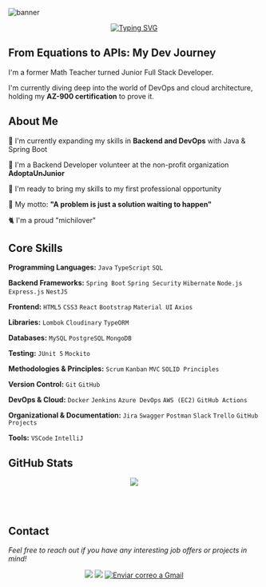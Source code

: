 ![banner](https://github.com/user-attachments/assets/641504ae-79f5-4be8-8673-5a14c74ec070)
<p align="center">
<a href="https://git.io/typing-svg"><img src="https://readme-typing-svg.demolab.com?font=Fira&weight=500&size=32&pause=1000&color=86F4F7&center=true&width=900&height=200&lines=Hi%2C+I'm+Morena.+Welcome+to+my+GitHub+profile!;Mate+in+one+hand%2C+keyboard+in+the+other...;That's+how+projects+born+here+%3A)" alt="Typing SVG" /></a>
</p>

## From Equations to APIs: My Dev Journey

I'm a former Math Teacher turned Junior Full Stack Developer.

I'm currently diving deep into the world of DevOps and cloud architecture, holding my **AZ-900 certification** to prove it.

## About Me

🌱 I'm currently expanding my skills in **Backend and DevOps** with Java & Spring Boot

🤝 I'm a Backend Developer volunteer at the non-profit organization **AdoptaUnJunior**

💼 I'm ready to bring my skills to my first professional opportunity


💖 My motto: **"A problem is just a solution waiting to happen"**

🐈 I'm a proud "michilover"

## Core Skills
**Programming Languages:** `Java` `TypeScript` `SQL`

**Backend Frameworks:** `Spring Boot` `Spring Security` `Hibernate` `Node.js` `Express.js` `NestJS`

**Frontend:** `HTML5` `CSS3` `React` `Bootstrap` `Material UI` `Axios`

**Libraries:** `Lombok` `Cloudinary` `TypeORM`

**Databases:** `MySQL` `PostgreSQL` `MongoDB`

**Testing:** `JUnit 5` `Mockito`

**Methodologies & Principles:** `Scrum` `Kanban` `MVC` `SOLID Principles`


**Version Control:** `Git` `GitHub`

**DevOps & Cloud:** `Docker` `Jenkins` `Azure DevOps` `AWS (EC2)` `GitHub Actions`

**Organizational & Documentation:** `Jira` `Swagger` `Postman` `Slack` `Trello` `GitHub Projects`

**Tools:** `VSCode` `IntelliJ`

## GitHub Stats

<p align="center">
  <a href="https://git.io/awesome-stats-card"><img src="https://awesome-github-stats.azurewebsites.net/user-stats/morenaperalta?cardType=github&theme=nightowl&preferLogin=false"></a>
</p>
<br/><br/>

## Contact

<p>
  <em>Feel free to reach out if you have any interesting job offers or projects in mind!</em>
</p>

<p align="center">
  <a href="https://morenaperalta.github.io/MP-Portfolio/" target="_blank"><img src="https://img.shields.io/badge/my_portfolio-235?style=for-the-badge&logo=ko-fi&logoColor=cyan"></a>
  <a href="https://www.linkedin.com/in/morenaperalta" target="_blank"><img src="https://img.shields.io/badge/LinkedIn-0077B5?style=for-the-badge&logo=linkedin&logoColor=white"></a>
  <a href="mailto:mperalta.dev@gmail.com?subject=Asunto del correo&body=Cuerpo del correo"><img src="https://img.shields.io/badge/Gmail-D14836?style=for-the-badge&logo=gmail&logoColor=white" alt="Enviar correo a Gmail"></a>
</p>
